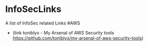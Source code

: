 # InfoSecLinks
A list of InfoSec related Links
#AWS

* (link toniblyx - My Arsenal of AWS Security tools https://github.com/toniblyx/my-arsenal-of-aws-security-tools)
